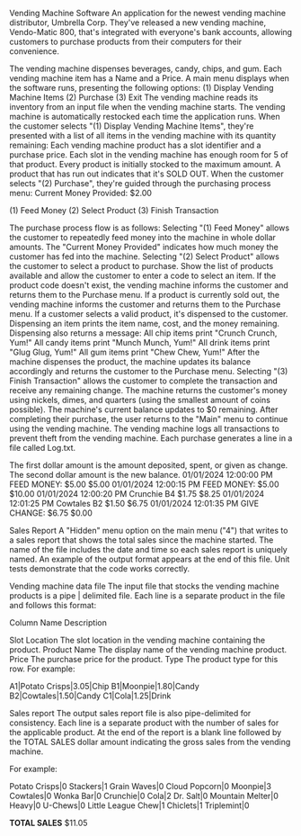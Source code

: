 Vending Machine Software
An application for the newest vending machine distributor, Umbrella Corp. They've released a new vending machine, Vendo-Matic 800, that's integrated with everyone's bank accounts, allowing customers to purchase products from their computers for their convenience.

The vending machine dispenses beverages, candy, chips, and gum.
Each vending machine item has a Name and a Price.
A main menu displays when the software runs, presenting the following options:
(1) Display Vending Machine Items
(2) Purchase
(3) Exit
The vending machine reads its inventory from an input file when the vending machine starts.
The vending machine is automatically restocked each time the application runs.
When the customer selects "(1) Display Vending Machine Items", they're presented with a list of all items in the vending machine with its quantity remaining:
Each vending machine product has a slot identifier and a purchase price.
Each slot in the vending machine has enough room for 5 of that product.
Every product is initially stocked to the maximum amount.
A product that has run out indicates that it's SOLD OUT.
When the customer selects "(2) Purchase", they're guided through the purchasing process menu:
Current Money Provided: $2.00

(1) Feed Money
(2) Select Product
(3) Finish Transaction

The purchase process flow is as follows:
Selecting "(1) Feed Money" allows the customer to repeatedly feed money into the machine in whole dollar amounts.
The "Current Money Provided" indicates how much money the customer has fed into the machine.
Selecting "(2) Select Product" allows the customer to select a product to purchase.
Show the list of products available and allow the customer to enter a code to select an item.
If the product code doesn't exist, the vending machine informs the customer and returns them to the Purchase menu.
If a product is currently sold out, the vending machine informs the customer and returns them to the Purchase menu.
If a customer selects a valid product, it's dispensed to the customer.
Dispensing an item prints the item name, cost, and the money remaining. Dispensing also returns a message:
All chip items print "Crunch Crunch, Yum!"
All candy items print "Munch Munch, Yum!"
All drink items print "Glug Glug, Yum!"
All gum items print "Chew Chew, Yum!"
After the machine dispenses the product, the machine updates its balance accordingly and returns the customer to the Purchase menu.
Selecting "(3) Finish Transaction" allows the customer to complete the transaction and receive any remaining change.
The machine returns the customer's money using nickels, dimes, and quarters (using the smallest amount of coins possible).
The machine's current balance updates to $0 remaining.
After completing their purchase, the user returns to the "Main" menu to continue using the vending machine.
The vending machine logs all transactions to prevent theft from the vending machine.
Each purchase generates a line in a file called Log.txt.

The first dollar amount is the amount deposited, spent, or given as change.
The second dollar amount is the new balance.
01/01/2024 12:00:00 PM FEED MONEY: $5.00 $5.00 
01/01/2024 12:00:15 PM FEED MONEY: $5.00 $10.00 
01/01/2024 12:00:20 PM Crunchie B4 $1.75 $8.25 
01/01/2024 12:01:25 PM Cowtales B2 $1.50 $6.75 
01/01/2024 12:01:35 PM GIVE CHANGE: $6.75 $0.00

Sales Report
A "Hidden" menu option on the main menu ("4") that writes to a sales report that shows the total sales since the machine started. The name of the file includes the date and time so each sales report is uniquely named.
An example of the output format appears at the end of this file.
Unit tests demonstrate that the code works correctly.

Vending machine data file
The input file that stocks the vending machine products is a pipe | delimited file. Each line is a separate product in the file and follows this format:

Column Name	Description

Slot Location	The slot location in the vending machine containing the product.
Product Name	The display name of the vending machine product.
Price	The purchase price for the product.
Type	The product type for this row.
For example:

A1|Potato Crisps|3.05|Chip
B1|Moonpie|1.80|Candy
B2|Cowtales|1.50|Candy
C1|Cola|1.25|Drink

Sales report
The output sales report file is also pipe-delimited for consistency. Each line is a separate product with the number of sales for the applicable product. At the end of the report is a blank line followed by the TOTAL SALES dollar amount indicating the gross sales from the vending machine.

For example:

Potato Crisps|0
Stackers|1
Grain Waves|0
Cloud Popcorn|0
Moonpie|3
Cowtales|0
Wonka Bar|0
Crunchie|0
Cola|2
Dr. Salt|0
Mountain Melter|0
Heavy|0
U-Chews|0
Little League Chew|1
Chiclets|1
Triplemint|0

**TOTAL SALES** $11.05
